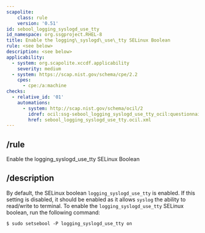 ```yaml
---
scapolite:
    class: rule
    version: '0.51'
id: sebool_logging_syslogd_use_tty
id_namespace: org.ssgproject.RHEL-8
title: Enable the logging\_syslogd\_use\_tty SELinux Boolean
rule: <see below>
description: <see below>
applicability:
  - system: org.scapolite.xccdf.applicability
    severity: medium
  - system: https://scap.nist.gov/schema/cpe/2.2
    cpes:
      - cpe:/a:machine
checks:
  - relative_id: '01'
    automations:
      - system: http://scap.nist.gov/schema/ocil/2
        idref: ocil:ssg-sebool_logging_syslogd_use_tty_ocil:questionnaire:1
        href: sebool_logging_syslogd_use_tty.ocil.xml
---
```



## /rule

Enable the logging\_syslogd\_use\_tty SELinux Boolean

## /description

By
default, the SELinux boolean `logging_syslogd_use_tty` is enabled. If
this setting is disabled, it should be enabled as it allows `syslog` the
ability to read/write to terminal. To enable the
`logging_syslogd_use_tty` SELinux boolean, run the following command:

``` 
$ sudo setsebool -P logging_syslogd_use_tty on
```
